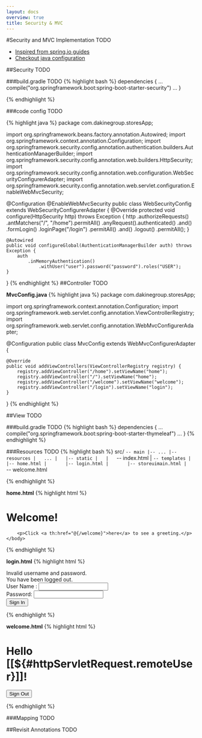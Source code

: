 ```yaml
---
layout: docs
overview: true
title: Security & MVC
---
```


#Security and MVC Implementation
TODO
+ [Inspired from spring.io guides](https://spring.io/guides/gs/securing-web/)
+ [Checkout java configuration](http://docs.spring.io/spring-security/site/docs/current/reference/html/jc.html)

##Security
TODO

###build.gradle
TODO
{% highlight bash %}
dependencies {
    ...
    compile("org.springframework.boot:spring-boot-starter-security")
    ...
}

{% endhighlight %}

###code config
TODO

{% highlight java  %}
package com.dakinegroup.storesApp;

import org.springframework.beans.factory.annotation.Autowired;
import org.springframework.context.annotation.Configuration;
import org.springframework.security.config.annotation.authentication.builders.AuthenticationManagerBuilder;
import org.springframework.security.config.annotation.web.builders.HttpSecurity;
import org.springframework.security.config.annotation.web.configuration.WebSecurityConfigurerAdapter;
import org.springframework.security.config.annotation.web.servlet.configuration.EnableWebMvcSecurity;

@Configuration
@EnableWebMvcSecurity
public class WebSecurityConfig extends WebSecurityConfigurerAdapter {
    @Override
    protected void configure(HttpSecurity http) throws Exception {
        http
            .authorizeRequests()
                .antMatchers("/", "/home").permitAll()
                .anyRequest().authenticated()
                .and()
            .formLogin()
                .loginPage("/login")
                .permitAll()
                .and()
            .logout()
                .permitAll();
    }

    @Autowired
    public void configureGlobal(AuthenticationManagerBuilder auth) throws Exception {
        auth
            .inMemoryAuthentication()
                .withUser("user").password("password").roles("USER");
    }
}
{% endhighlight %}
##Controller
TODO

**MvcConfig.java**
{% highlight java %}
package com.dakinegroup.storesApp;

import org.springframework.context.annotation.Configuration;
import org.springframework.web.servlet.config.annotation.ViewControllerRegistry;
import org.springframework.web.servlet.config.annotation.WebMvcConfigurerAdapter;

@Configuration
public class MvcConfig extends WebMvcConfigurerAdapter {

    @Override
    public void addViewControllers(ViewControllerRegistry registry) {
        registry.addViewController("/home").setViewName("home");
        registry.addViewController("/").setViewName("home");
        registry.addViewController("/welcome").setViewName("welcome");
        registry.addViewController("/login").setViewName("login");
    }

}
{% endhighlight %}

##View
TODO

###build.gradle
TODO
{% highlight bash %}
dependencies {
    ...
        compile("org.springframework.boot:spring-boot-starter-thymeleaf")
    ...
}
{% endhighlight %}

###Resources
TODO
{% highlight bash %}
src/
`-- main
    |-- ...
    |-- resources
    |   ...
    |   |-- static
    |   |   `-- index.html
    |   `-- templates
    |       |-- home.html
    |       |-- login.html
    |       |-- storeuimain.html
    |       `-- welcome.html

{% endhighlight %}

**home.html**
{% highlight html %}
<!DOCTYPE html>
<html xmlns="http://www.w3.org/1999/xhtml" xmlns:th="http://www.thymeleaf.org" xmlns:sec="http://www.thymeleaf.org/thymeleaf-extras-springsecurity3">
    <head>
        <title>Spring Security Example</title>
    </head>
    <body>
        <h1>Welcome!</h1>

        <p>Click <a th:href="@{/welcome}">here</a> to see a greeting.</p>
    </body>
</html>
{% endhighlight %}

**login.html**
{% highlight html %}
<!DOCTYPE html>
<html xmlns="http://www.w3.org/1999/xhtml" xmlns:th="http://www.thymeleaf.org"
      xmlns:sec="http://www.thymeleaf.org/thymeleaf-extras-springsecurity3">
    <head>
        <title>Spring Security Example </title>
    </head>
    <body>
        <div th:if="${param.error}">
            Invalid username and password.
        </div>
        <div th:if="${param.logout}">
            You have been logged out.
        </div>
        <form th:action="@{/login}" method="post">
            <div><label> User Name : <input type="text" name="username"/> </label></div>
            <div><label> Password: <input type="password" name="password"/> </label></div>
            <div><input type="submit" value="Sign In"/></div>
        </form>
    </body>
</html>
{% endhighlight %}

**welcome.html**
{% highlight html %}
<!DOCTYPE html>
<html xmlns="http://www.w3.org/1999/xhtml" xmlns:th="http://www.thymeleaf.org"
      xmlns:sec="http://www.thymeleaf.org/thymeleaf-extras-springsecurity3">
    <head>
        <title>Hello World!</title>
    </head>
    <body>
        <h1 th:inline="text">Hello [[${#httpServletRequest.remoteUser}]]!</h1>
        <form th:action="@{/logout}" method="post">
            <input type="submit" value="Sign Out"/>
        </form>
    </body>
</html>
{% endhighlight %}

###Mapping
TODO

##Revisit Annotations
TODO